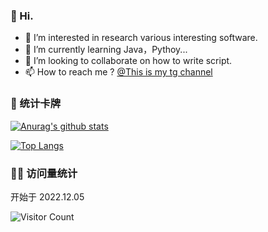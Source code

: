 
### 👋 Hi.
- 👀 I’m interested in research various interesting software.
- 🌱 I’m currently learning Java，Pythoy...
- 💞️ I’m looking to collaborate on how to write script.
- 📫 How to reach me ? [@This is my tg channel](https://t.me/inaisi)


### 🏅 统计卡牌
[![Anurag's github stats](https://github-readme-stats.vercel.app/api?username=fmz200&show_icons=true&theme=onedark)](https://github.com/anuraghazra/github-readme-stats)

[![Top Langs](https://github-readme-stats.vercel.app/api/top-langs/?username=fmz200&layout=compact&theme=onedark)](https://github.com/anuraghazra/github-readme-stats)


### 🧚‍♀️ 访问量统计
开始于 2022.12.05

![Visitor Count](https://profile-counter.glitch.me/fmz200/count.svg)

<!---   ![](https://komarev.com/ghpvc/?username=fmz200&color=green)    --->



<!---
fmz200/fmz200 is a ✨ special ✨ repository because its `README.md` (this file) appears on your GitHub profile.
You can click the Preview link to take a look at your changes.
--->

